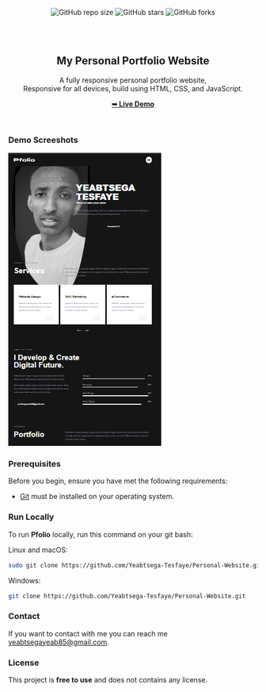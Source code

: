 <div align="center">
  
  ![GitHub repo size](https://img.shields.io/github/repo-size/yeabtsega-tesfaye/Personal-Website)
  ![GitHub stars](https://img.shields.io/github/stars/Yeabtsega-Tesfaye/Personal-Website?style=social)
  ![GitHub forks](https://img.shields.io/github/forks/Yeabtsega-Tesfaye/Personal-Website?style=social)

  <br />
  <br />

  <h2 align="center">My Personal Portfolio Website</h2>

  A fully responsive personal portfolio website, <br />Responsive for all devices, build using HTML, CSS, and JavaScript.

  <a href="https://Yeabtsega-Tesfaye.github.io/Personal-Website/"><strong>➥ Live Demo</strong></a>

</div>

<br />

### Demo Screeshots

![Pfolio Desktop Demo](./readme-images/desktop.png "Desktop Demo")

### Prerequisites

Before you begin, ensure you have met the following requirements:

* [Git](https://git-scm.com/downloads "Download Git") must be installed on your operating system.

### Run Locally

To run **Pfolio** locally, run this command on your git bash:

Linux and macOS:

```bash
sudo git clone https://github.com/Yeabtsega-Tesfaye/Personal-Website.git
```

Windows:

```bash
git clone https://github.com/Yeabtsega-Tesfaye/Personal-Website.git
```

### Contact

If you want to contact with me you can reach me yeabtsegayeab85@gmail.com.

### License

This project is **free to use** and does not contains any license.
